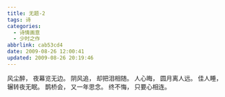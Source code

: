 ```yaml
---
title: 无题-2
tags: 诗
categories:
  - 诗情画意
  - 少时之作
abbrlink: cab53cd4
date: 2009-08-26 12:00:41
updated: 2009-08-26 20:19:46
---
```


风尘醉，
夜幕览无边。
阴风追，
却把泪相随。
人心晦，
圆月离人远。
佳人睡，
辗转夜无眠。
鹊桥会，
又一年思念。
终不悔，
只要心相连。